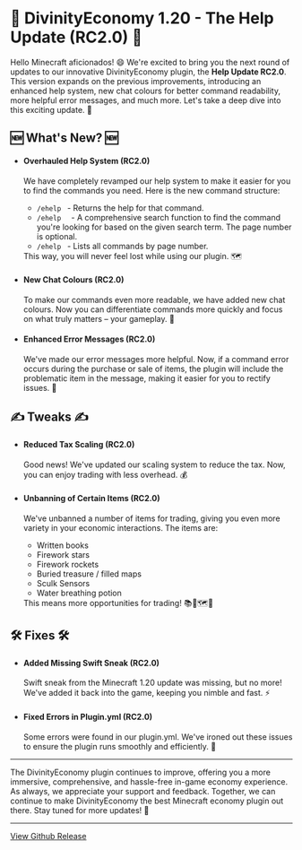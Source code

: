 <h1>🚀 DivinityEconomy 1.20 - The Help Update (RC2.0) 🚀</h1>
<p>Hello Minecraft aficionados! 😄 We're excited to bring you the next round of updates to our innovative DivinityEconomy plugin, the <strong>Help Update RC2.0</strong>. This version expands on the previous improvements, introducing an enhanced help system, new chat colours for better command readability, more helpful error messages, and much more. Let's take a deep dive into this exciting update. 🎉</p>
<h2>🆕 What's New? 🆕</h2>
<ul>
<li>
    <h4>Overhauled Help System (RC2.0)</h4>
    <p>We have completely revamped our help system to make it easier for you to find the commands you need. Here is the new command structure: 
        <ul>
        <li><code>/ehelp <command></code> - Returns the help for that command.</li>
        <li><code>/ehelp <term> <page number></code> - A comprehensive search function to find the command you're looking for based on the given search term. The page number is optional.</li>
        <li><code>/ehelp <page number></code> - Lists all commands by page number.</li>
        </ul>
    This way, you will never feel lost while using our plugin. 🗺️</p>
</li>
<li>
    <h4>New Chat Colours (RC2.0)</h4>
    <p>To make our commands even more readable, we have added new chat colours. Now you can differentiate commands more quickly and focus on what truly matters – your gameplay. 🌈</p>
</li>
<li>
    <h4>Enhanced Error Messages (RC2.0)</h4>
    <p>We've made our error messages more helpful. Now, if a command error occurs during the purchase or sale of items, the plugin will include the problematic item in the message, making it easier for you to rectify issues. 🚦</p>
</li>
</ul>
<h2>✍️ Tweaks ✍️</h2>
<ul>
<li>
    <h4>Reduced Tax Scaling (RC2.0)</h4>
    <p>Good news! We've updated our scaling system to reduce the tax. Now, you can enjoy trading with less overhead. 💰</p>
</li>
<li>
    <h4>Unbanning of Certain Items (RC2.0)</h4>
    <p>We've unbanned a number of items for trading, giving you even more variety in your economic interactions. The items are:
        <ul>
        <li>Written books</li>
        <li>Firework stars</li>
        <li>Firework rockets</li>
        <li>Buried treasure / filled maps</li>
        <li>Sculk Sensors</li>
        <li>Water breathing potion</li>
        </ul>
    This means more opportunities for trading! 📚🎇🗺️🔮</p>
</li>
</ul>
<h2>🛠️ Fixes 🛠️</h2>
<ul>
<li>
    <h4>Added Missing Swift Sneak (RC2.0)</h4>
    <p>Swift sneak from the Minecraft 1.20 update was missing, but no more! We've added it back into the game, keeping you nimble and fast. ⚡</p>
</li>
<li>
    <h4>Fixed Errors in Plugin.yml (RC2.0)</h4>
    <p>Some errors were found in our plugin.yml. We've ironed out these issues to ensure the plugin runs smoothly and efficiently. 🔧</p>
</li>
</ul>
<hr>
<p>The DivinityEconomy plugin continues to improve, offering you a more immersive, comprehensive, and hassle-free in-game economy experience. As always, we appreciate your support and feedback. Together, we can continue to make DivinityEconomy the best Minecraft economy plugin out there. Stay tuned for more updates! 🎊</p>
<hr>
<p><a href="https://github.com/HTTPStanley/DivinityEconomy/releases/tag/1.20-RC2.0" target="_blank" rel="noopener noreferrer">View Github Release</a></p>